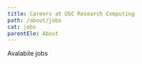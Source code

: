 ```yaml
---
title: Careers at USC Research Computing
path: /about/jobs
cat: jobs
parentEle: About
---
```


Avalabile jobs